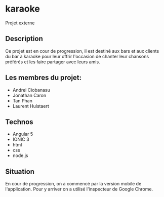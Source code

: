 # karaoke
Projet externe

## Description

Ce projet est en cour de progression, il est destiné aux bars et 
aux clients du bar à karaoke pour leur offrir l'occasion de chanter 
leur chansons préférés et les faire partager avec leurs amis.

## Les membres du projet: 
- Andrei Ciobanasu
- Jonathan Caron
- Tan Phan
- Laurent Hulstaert

## Technos
- Angular 5
- IONIC 3
- html
- css
- node.js

## Situation
En cour de progression, on a commencé par la version mobile de l'application. 
Pour y arriver on a utilisé l'inspecteur de Google Chrome.
